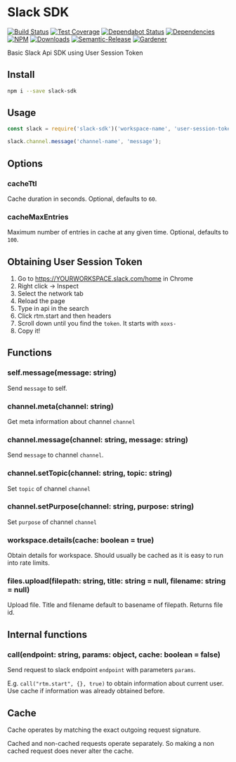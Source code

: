 # Slack SDK

[![Build Status](https://circleci.com/gh/blackflux/slack-sdk.png?style=shield)](https://circleci.com/gh/blackflux/slack-sdk)
[![Test Coverage](https://img.shields.io/coveralls/blackflux/slack-sdk/master.svg)](https://coveralls.io/github/blackflux/slack-sdk?branch=master)
[![Dependabot Status](https://api.dependabot.com/badges/status?host=github&repo=blackflux/slack-sdk)](https://dependabot.com)
[![Dependencies](https://david-dm.org/blackflux/slack-sdk/status.svg)](https://david-dm.org/blackflux/slack-sdk)
[![NPM](https://img.shields.io/npm/v/slack-sdk.svg)](https://www.npmjs.com/package/slack-sdk)
[![Downloads](https://img.shields.io/npm/dt/slack-sdk.svg)](https://www.npmjs.com/package/slack-sdk)
[![Semantic-Release](https://github.com/blackflux/js-gardener/blob/master/assets/icons/semver.svg)](https://github.com/semantic-release/semantic-release)
[![Gardener](https://github.com/blackflux/js-gardener/blob/master/assets/badge.svg)](https://github.com/blackflux/js-gardener)

Basic Slack Api SDK using User Session Token

## Install

```bash
npm i --save slack-sdk
```

## Usage

<!-- eslint-disable import/no-extraneous-dependencies, import/no-unresolved -->
```javascript
const slack = require('slack-sdk')('workspace-name', 'user-session-token', {/* options */});

slack.channel.message('channel-name', 'message');
```

## Options

### cacheTtl

Cache duration in seconds. Optional, defaults to `60`.

### cacheMaxEntries

Maximum number of entries in cache at any given time. Optional, defaults to `100`.

## Obtaining User Session Token

1) Go to https://YOURWORKSPACE.slack.com/home in Chrome
2) Right click → Inspect
3) Select the network tab
4) Reload the page
5) Type in api in the search
6) Click rtm.start and then headers
7) Scroll down until you find the `token`. It starts with `xoxs-`
8) Copy it!

## Functions

### self.message(message: string)

Send `message` to self.

### channel.meta(channel: string)

Get meta information about channel `channel`

### channel.message(channel: string, message: string)

Send `message` to channel `channel`.

### channel.setTopic(channel: string, topic: string)

Set `topic` of channel `channel`

### channel.setPurpose(channel: string, purpose: string)

Set `purpose` of channel `channel`

### workspace.details(cache: boolean = true)

Obtain details for workspace. Should usually be cached as it is easy to run into rate limits.

### files.upload(filepath: string, title: string = null, filename: string = null)

Upload file. Title and filename default to basename of filepath. Returns file id.

## Internal functions

### call(endpoint: string, params: object, cache: boolean = false)

Send request to slack endpoint `endpoint` with parameters `params`.

E.g. `call("rtm.start", {}, true)` to obtain information about current user. Use cache if information was already obtained before.

## Cache

Cache operates by matching the exact outgoing request signature.

Cached and non-cached requests operate separately. So making a non cached request does never alter the cache.
